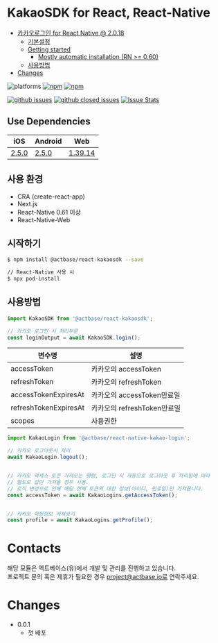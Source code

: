 # KakaoSDK for React, React-Native

- [카카오로그인 for React Native @ 2.0.18](#카카오로그인-for-react-native--2018)
  - [기본설정](#기본설정)
  - [Getting started](#getting-started)
    - [Mostly automatic installation (RN >= 0.60)](#mostly-automatic-installation-rn--060)
  - [사용방법](#사용방법)
- [Changes](#changes)

![platforms](https://img.shields.io/badge/platforms-Android%20%7C%20iOS%20%7C%20Web-brightgreen.svg?style=flat-square&colorB=191A17)
[![npm](https://img.shields.io/npm/v/@actbase/react-kakaosdk.svg?style=flat-square)](https://www.npmjs.com/package/@actbase/react-kakaosdk)
[![npm](https://img.shields.io/npm/dm/@actbase/react-kakaosdk.svg?style=flat-square&colorB=007ec6)](https://www.npmjs.com/package/@actbase/react-kakaosdk)


[![github issues](https://img.shields.io/github/issues/actbase/react-kakaosdk.svg?style=flat-square)](https://github.com/actbase/react-kakaosdk/issues)
[![github closed issues](https://img.shields.io/github/issues-closed/actbase/react-kakaosdk.svg?style=flat-square&colorB=44cc11)](https://github.com/actbase/react-kakaosdk/issues?q=is%3Aissue+is%3Aclosed)
[![Issue Stats](https://img.shields.io/issuestats/i/github/actbase/react-kakaosdk.svg?style=flat-square&colorB=44cc11)](http://github.com/actbase/react-kakaosdk/issues)

## Use Dependencies
|iOS  |Android|Web    |
|-----|-------|-------|
|[2.5.0](https://developers.kakao.com/docs/latest/ko/sdk-download/ios)|[2.5.0](https://developers.kakao.com/docs/latest/ko/sdk-download/android)  |[1.39.14](https://developers.kakao.com/docs/latest/ko/sdk-download/js)|


## 사용 환경

- CRA (create-react-app)
- Next.js
- React-Native 0.61 이상
- React-Native-Web

## 시작하기


```bash
$ npm install @actbase/react-kakaosdk --save

// React-Native 사용 시 
$ npx pod-install
```

## 사용방법

```js
import KakaoSDK from '@actbase/react-kakaosdk';

// 카카오 로그인 시 처리부문
const loginOutput = await KakaoSDK.login();

```

|변수명       |설명               |
|-----------|------------------|
|accessToken|카카오의 accessToken|
|refreshToken|카카오의 refreshToken|
|accessTokenExpiresAt|카카오의 accessToken만료일|
|refreshTokenExpiresAt|카카오의 refreshToken만료일|
|scopes|사용권한|


```js
import KakaoLogin from '@actbase/react-native-kakao-login';

// 카카오 로그아웃시 처리
await KakaoLogin.logout();


// 카카오 액세스 토큰 가져오는 명령, 로그인 시 자동으로 로그아웃 후 처리됨에 따라
// 별도로 값만 가져올 경우 사용.
// 로직 변경으로 인해 해당 현재 토큰의 대한 정보(아이디, 만료일)만 가져옵니다. 
const accessToken = await KakaoLogins.getAccessToken();


// 카카오 회원정보 가져오기
const profile = await KakaoLogins.getProfile();

```

# Contacts

해당 모듈은 액트베이스(유)에서 개발 및 관리를 진행하고 있습니다. <br>
프로젝트 문의 혹은 제휴가 필요한 경우 project@actbase.io로 연락주세요.

# Changes

- 0.0.1
  - 첫 배포

